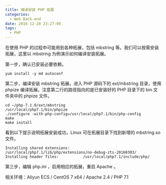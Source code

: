 ```yaml
---
title: 编译安装 PHP 拓展
categories:
  - Web Back-end
date: 2016-12-20 23:27:09
tags:
  - PHP
---
```


在使用 PHP 的过程中可能用到各种拓展，包括 mbstring 等。我们可以按需安装拓展，这里以 mbstring 为例演示如何编译安装拓展。

第一步，确认已安装必要依赖。

<!-- more -->

```
yum install -y m4 autoconf
```

第二步，编译安装 mbstring 拓展。进入 PHP 源码下的 ext/mbstring 目录，使用 phpize 编译拓展。注意第二行的路径指向的是已安装好的 PHP 目录下的 bin 文件夹中的 phpize 文件。

```
cd ~/php-7.1.0/ext/mbstring
/usr/local/php7.1/bin/phpize
./configure -with-php-config=/usr/local/php7.1/bin/php-config
make
make install
```

看到以下提示说明拓展安装成功，Linux 可在拓展目录下找到新增的 mbstring.so 文件。

```
Installing shared extensions:     /usr/local/php7.1/lib/php/extensions/no-debug-zts-20160303/
Installing header files:           /usr/local/php7.1/include/php/
```

第三步，编辑 php.ini ，启用相应的拓展，重启 Apache 。

相关环境：Aliyun ECS / CentOS 7 x64 / Apache 2.4 / PHP 7.1